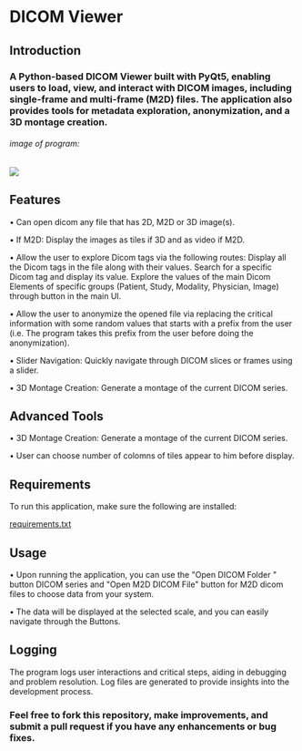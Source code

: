 # ﻿DICOM Viewer

## Introduction

### A Python-based DICOM Viewer built with PyQt5, enabling users to load, view, and interact with DICOM images, including single-frame and multi-frame (M2D) files. The application also provides tools for metadata exploration, anonymization, and a 3D montage creation.

###### image of program:
<div>
  <img src="https://github.com/user-attachments/assets/6446e1e2-4015-463e-9577-89c37e2a6863" >
</div>

 ## Features

• Can open dicom any file that has 2D, M2D or 3D image(s).

• If M2D: Display the images as tiles if 3D and as video if M2D.

• Allow the user to explore Dicom tags via the following routes:
      Display all the Dicom tags in the file along with their values.
      Search for a specific Dicom tag and display its value.
      Explore the values of the main Dicom Elements of specific groups (Patient, Study, Modality,
      Physician, Image) through button in the main UI.
      
• Allow the user to anonymize the opened file via replacing the critical information
with some random values that starts with a prefix from the user (i.e. The program
takes this prefix from the user before doing the anonymization).

• Slider Navigation: Quickly navigate through DICOM slices or frames using a slider.

• 3D Montage Creation: Generate a montage of the current DICOM series.



## Advanced Tools
• 3D Montage Creation: Generate a montage of the current DICOM series.

• User can choose number of colomns of tiles appear to him before display.


## Requirements
To run this application, make sure the following are installed:

[requirements.txt](https://github.com/user-attachments/files/18285682/requirements.txt) 



## Usage

• Upon running the application, you can use the "Open DICOM Folder "  button  DICOM series and  "Open M2D DICOM File" button for M2D dicom files to choose data from your system.

• The data will be displayed at the selected scale, and you can easily navigate through the Buttons.


## Logging
The program logs user interactions and critical steps, aiding in debugging and problem resolution. Log files are generated to provide insights into the development process.

### Feel free to fork this repository, make improvements, and submit a pull request if you have any enhancements or bug fixes.
